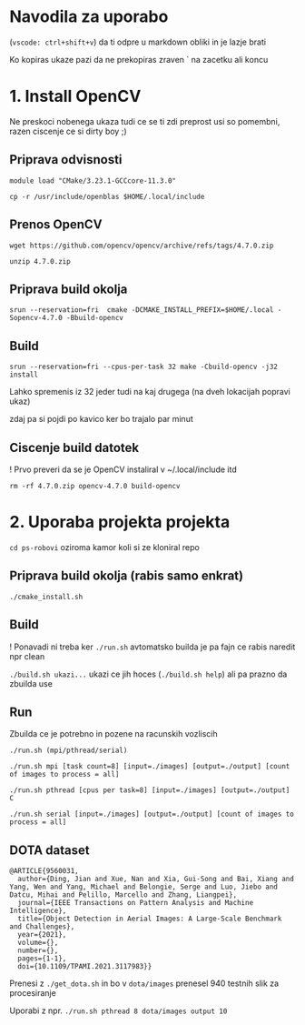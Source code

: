 # Navodila za uporabo

(`vscode: ctrl+shift+v`) da ti odpre u markdown obliki in je lazje brati

Ko kopiras ukaze pazi da ne prekopiras zraven \` na zacetku ali koncu

# 1. Install OpenCV

Ne preskoci nobenega ukaza tudi ce se ti zdi preprost usi so pomembni, razen ciscenje ce si dirty boy ;)

## Priprava odvisnosti

<!-- `module load "OpenBLAS/0.3.20-GCC-11.3.0"` -->
`module load "CMake/3.23.1-GCCcore-11.3.0"`

`cp -r /usr/include/openblas $HOME/.local/include`


## Prenos OpenCV

`wget https://github.com/opencv/opencv/archive/refs/tags/4.7.0.zip`

`unzip 4.7.0.zip`

## Priprava build okolja
`srun --reservation=fri  cmake -DCMAKE_INSTALL_PREFIX=$HOME/.local -Sopencv-4.7.0 -Bbuild-opencv`

## Build
`srun --reservation=fri --cpus-per-task 32 make -Cbuild-opencv -j32 install`

Lahko spremenis iz 32 jeder tudi na kaj drugega (na dveh lokacijah popravi ukaz)

zdaj pa si pojdi po kavico ker bo trajalo par minut

## Ciscenje build datotek

! Prvo preveri da se je OpenCV instaliral v ~/.local/include itd

`rm -rf 4.7.0.zip opencv-4.7.0 build-opencv`


# 2. Uporaba projekta projekta
`cd ps-robovi` oziroma kamor koli si ze kloniral repo

## Priprava build okolja (rabis samo enkrat)
`./cmake_install.sh`

## Build
! Ponavadi ni treba ker `./run.sh` avtomatsko builda je pa fajn ce rabis naredit npr clean

`./build.sh ukazi...` ukazi ce jih hoces (`./build.sh help`) ali pa prazno da zbuilda use

## Run

Zbuilda ce je potrebno in pozene na racunskih vozliscih

`./run.sh (mpi/pthread/serial)`

`./run.sh mpi [task count=8] [input=./images] [output=./output] [count of images to process = all]`

`./run.sh pthread [cpus per task=8] [input=./images] [output=./output] C`

`./run.sh serial [input=./images] [output=./output] [count of images to process = all]`

## DOTA dataset

```
@ARTICLE{9560031,
  author={Ding, Jian and Xue, Nan and Xia, Gui-Song and Bai, Xiang and Yang, Wen and Yang, Michael and Belongie, Serge and Luo, Jiebo and Datcu, Mihai and Pelillo, Marcello and Zhang, Liangpei},
  journal={IEEE Transactions on Pattern Analysis and Machine Intelligence},
  title={Object Detection in Aerial Images: A Large-Scale Benchmark and Challenges},
  year={2021},
  volume={},
  number={},
  pages={1-1},
  doi={10.1109/TPAMI.2021.3117983}}
```

Prenesi z `./get_dota.sh` in bo v `dota/images` prenesel 940 testnih slik za procesiranje

Uporabi z npr. `./run.sh pthread 8 dota/images output 10`